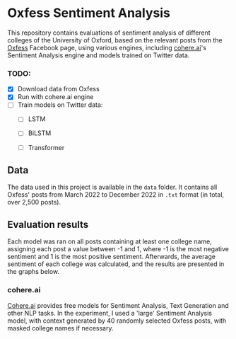 # Oxfess Sentiment Analysis

This repository contains evaluations of sentiment analysis of different colleges of the University of Oxford, based on the relevant posts from the [Oxfess](https://www.facebook.com/oxfessions) Facebook page, using various engines, including [cohere.ai](https://cohere.ai/)'s Sentiment Analysis engine and models trained on Twitter data.

### TODO: 
- [x] Download data from Oxfess
- [x] Run with cohere.ai engine
- [ ] Train models on Twitter data:
  - [ ] LSTM
  - [ ] BiLSTM
  - [ ] Transformer


## Data	
The data used in this project is available in the `data` folder. It contains all Oxfess' posts from March 2022 to December 2022 in `.txt` format (in total, over 2,500 posts).

## Evaluation results
Each model was ran on all posts containing at least one college name, assigning each post a value between -1 and 1, where -1 is the most negative sentiment and 1 is the most positive sentiment. Afterwards, the average sentiment of each college was calculated, and the results are presented in the graphs below.

### cohere.ai
[Cohere.ai](https://cohere.ai/) provides free models for Sentiment Analysis, Text Generation and other NLP tasks. In the experiment, I used a 'large' Sentiment Analysis model, with context generated by 40 randomly selected Oxfess posts, with masked college names if necessary.

